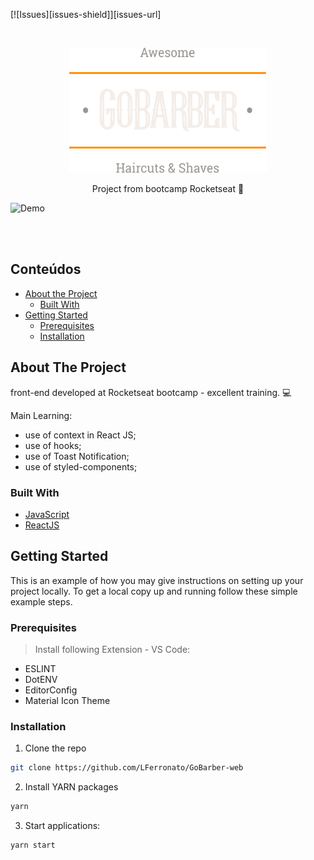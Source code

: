 [![Issues][issues-shield]][issues-url]

<!-- PROJECT LOGO -->
<br />
<p align="center">
    <img src="./src/assets/logo.svg" alt="Logo" width="316" height="200">
  <!-- <h1 align="center">GoBarber - web</h1> -->
  <p align="center">
    Project from bootcamp Rocketseat 💜
  </p>
</p>

![Demo](src/assets/GoBarber-logon-signUp.gif "SignIn and SignUp pages")

<br />
<br />

<!-- TABLE OF CONTENTS -->
## Conteúdos

* [About the Project](#about-the-project)
  * [Built With](#built-with)
* [Getting Started](#getting-started)
  * [Prerequisites](#prerequisites)
  * [Installation](#installation)


<!-- ABOUT THE PROJECT -->
## About The Project

<!-- [![Product Name Screen Shot][product-screenshot]](https://example.com) -->

front-end developed at Rocketseat bootcamp - excellent training. :computer:

Main Learning:
* use of context in React JS;
* use of hooks;
* use of Toast Notification;
* use of styled-components;

### Built With
* [JavaScript](https://www.javascript.com)
* [ReactJS](https://reactjs.org)


<!-- GETTING STARTED -->
## Getting Started

This is an example of how you may give instructions on setting up your project locally.
To get a local copy up and running follow these simple example steps.

### Prerequisites

> Install following Extension - VS Code:
* ESLINT
* DotENV
* EditorConfig
* Material Icon Theme

### Installation

1. Clone the repo
```sh
git clone https://github.com/LFerronato/GoBarber-web
```
2. Install YARN packages
```sh
yarn
```
<!-- 3. Update your env-variables, if necessary. -->

3. Start applications:
```sh
yarn start
```



<!-- MARKDOWN LINKS & IMAGES -->
<!-- https://www.markdownguide.org/basic-syntax/#reference-style-links -->
[product-screenshot]: src/assets/GoBarber-logon-signUp.gif
